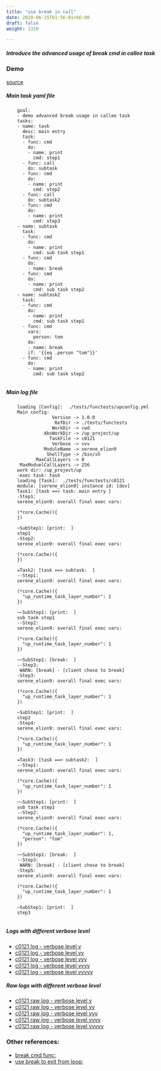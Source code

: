 ```yaml
---
title: "use break in call"
date: 2020-06-25T01:56:01+66:00
draft: false
weight: 1310

---
```


##### Introduce the advanced usage of break cmd in callee task


### Demo








[source](https://github.com/upcmd/up/blob/master/tests/functests/c0121.yml)

##### Main task yaml file
```
    goal:
    - demo advanced break usage in callee task
    tasks:
    - name: task
      desc: main entry
      task:
      - func: cmd
        do:
        - name: print
          cmd: step1
      - func: call
        do: subtask
      - func: cmd
        do:
        - name: print
          cmd: step2
      - func: call
        do: subtask2
      - func: cmd
        do:
        - name: print
          cmd: step3
    - name: subtask
      task:
      - func: cmd
        do:
        - name: print
          cmd: sub task step1
      - func: cmd
        do:
        - name: break
      - func: cmd
        do:
        - name: print
          cmd: sub task step2
    - name: subtask2
      task:
      - func: cmd
        do:
        - name: print
          cmd: sub task step1
      - func: cmd
        vars:
          person: tom
        do:
        - name: break
        if: '{{eq .person "tom"}}'
      - func: cmd
        do:
        - name: print
          cmd: sub task step2
    
```
##### Main log file
```
    loading [Config]:  ./tests/functests/upconfig.yml
    Main config:
                 Version -> 1.0.0
                  RefDir -> ./tests/functests
                 WorkDir -> cwd
              AbsWorkDir -> /up_project/up
                TaskFile -> c0121
                 Verbose -> vvv
              ModuleName -> serene_elion9
               ShellType -> /bin/sh
           MaxCallLayers -> 8
     MaxModuelCallLayers -> 256
    work dir: /up_project/up
    -exec task: task
    loading [Task]:  ./tests/functests/c0121
    module: [serene_elion9] instance id: [dev]
    Task1: [task ==> task: main entry ]
    -Step1:
    serene_elion9: overall final exec vars:
    
    (*core.Cache)({
    })
    
    ~SubStep1: [print:  ]
    step1
    -Step2:
    serene_elion9: overall final exec vars:
    
    (*core.Cache)({
    })
    
    =Task2: [task ==> subtask:  ]
    --Step1:
    serene_elion9: overall final exec vars:
    
    (*core.Cache)({
      "up_runtime_task_layer_number": 1
    })
    
    ~~SubStep1: [print:  ]
    sub task step1
    --Step2:
    serene_elion9: overall final exec vars:
    
    (*core.Cache)({
      "up_runtime_task_layer_number": 1
    })
    
    ~~SubStep1: [break:  ]
    --Step3:
     WARN: [break] - [client chose to break]
    -Step3:
    serene_elion9: overall final exec vars:
    
    (*core.Cache)({
      "up_runtime_task_layer_number": 1
    })
    
    ~SubStep1: [print:  ]
    step2
    -Step4:
    serene_elion9: overall final exec vars:
    
    (*core.Cache)({
      "up_runtime_task_layer_number": 1
    })
    
    =Task3: [task ==> subtask2:  ]
    --Step1:
    serene_elion9: overall final exec vars:
    
    (*core.Cache)({
      "up_runtime_task_layer_number": 1
    })
    
    ~~SubStep1: [print:  ]
    sub task step1
    --Step2:
    serene_elion9: overall final exec vars:
    
    (*core.Cache)({
      "up_runtime_task_layer_number": 1,
      "person": "tom"
    })
    
    ~~SubStep1: [break:  ]
    --Step3:
     WARN: [break] - [client chose to break]
    -Step5:
    serene_elion9: overall final exec vars:
    
    (*core.Cache)({
      "up_runtime_task_layer_number": 1
    })
    
    ~SubStep1: [print:  ]
    step3
    
```


##### Logs with different verbose level
* [c0121 log - verbose level v](../../logs/c0121_v)
* [c0121 log - verbose level vv](../../logs/c0121_vv)
* [c0121 log - verbose level vvv](../../logs/c0121_vvvv)
* [c0121 log - verbose level vvvv](../../logs/c0121_vvvv)
* [c0121 log - verbose level vvvvv](../../logs/c0121_vvvvv)

##### Raw logs with different verbose level
* [c0121 raw log - verbose level v](../../reflogs/c0121_v.log)
* [c0121 raw log - verbose level vv](../../reflogs/c0121_vv.log)
* [c0121 raw log - verbose level vvv](../../reflogs/c0121_vvv.log)
* [c0121 raw log - verbose level vvvv](../../reflogs/c0121_vvvv.log)
* [c0121 raw log - verbose level vvvvv](../../reflogs/c0121_vvvvv.log)








### Other references:
* [break cmd func:](../../cmd-func/c0120)
* [use break to exit from loop:](../../loop/c0125)
